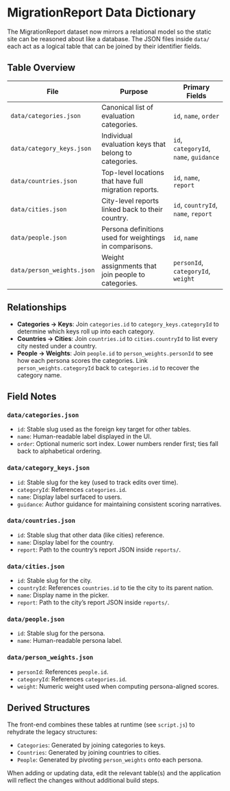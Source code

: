 # MigrationReport Data Dictionary

The MigrationReport dataset now mirrors a relational model so the static site can be reasoned about like a database. The JSON files inside `data/` each act as a logical table that can be joined by their identifier fields.

## Table Overview

| File | Purpose | Primary Fields |
| --- | --- | --- |
| `data/categories.json` | Canonical list of evaluation categories. | `id`, `name`, `order` |
| `data/category_keys.json` | Individual evaluation keys that belong to categories. | `id`, `categoryId`, `name`, `guidance` |
| `data/countries.json` | Top-level locations that have full migration reports. | `id`, `name`, `report` |
| `data/cities.json` | City-level reports linked back to their country. | `id`, `countryId`, `name`, `report` |
| `data/people.json` | Persona definitions used for weightings in comparisons. | `id`, `name` |
| `data/person_weights.json` | Weight assignments that join people to categories. | `personId`, `categoryId`, `weight` |

## Relationships

- **Categories → Keys**: Join `categories.id` to `category_keys.categoryId` to determine which keys roll up into each category.
- **Countries → Cities**: Join `countries.id` to `cities.countryId` to list every city nested under a country.
- **People → Weights**: Join `people.id` to `person_weights.personId` to see how each persona scores the categories. Link `person_weights.categoryId` back to `categories.id` to recover the category name.

## Field Notes

### `data/categories.json`
- `id`: Stable slug used as the foreign key target for other tables.
- `name`: Human-readable label displayed in the UI.
- `order`: Optional numeric sort index. Lower numbers render first; ties fall back to alphabetical ordering.

### `data/category_keys.json`
- `id`: Stable slug for the key (used to track edits over time).
- `categoryId`: References `categories.id`.
- `name`: Display label surfaced to users.
- `guidance`: Author guidance for maintaining consistent scoring narratives.

### `data/countries.json`
- `id`: Stable slug that other data (like cities) reference.
- `name`: Display label for the country.
- `report`: Path to the country’s report JSON inside `reports/`.

### `data/cities.json`
- `id`: Stable slug for the city.
- `countryId`: References `countries.id` to tie the city to its parent nation.
- `name`: Display name in the picker.
- `report`: Path to the city’s report JSON inside `reports/`.

### `data/people.json`
- `id`: Stable slug for the persona.
- `name`: Human-readable persona label.

### `data/person_weights.json`
- `personId`: References `people.id`.
- `categoryId`: References `categories.id`.
- `weight`: Numeric weight used when computing persona-aligned scores.

## Derived Structures

The front-end combines these tables at runtime (see `script.js`) to rehydrate the legacy structures:
- `Categories`: Generated by joining categories to keys.
- `Countries`: Generated by joining countries to cities.
- `People`: Generated by pivoting `person_weights` onto each persona.

When adding or updating data, edit the relevant table(s) and the application will reflect the changes without additional build steps.
